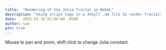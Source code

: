 ```yaml
---
title:  "Rendering of the Julia Fractal in WebGL"
description: "Using script tags in a Jekyll .md file to render fractals using GLSL"
date:   2025-01-16 02:00:00 -0500
author: sam
pin: true
---
```


Mouse to pan and zoom, shift click to change Julia constant.
<canvas id="julia" style="width: 100%;"></canvas>
<script src="https://ajax.googleapis.com/ajax/libs/jquery/3.7.1/jquery.min.js"></script>
<script src="{{ site.url }}/assets/js/julia.js"></script>
